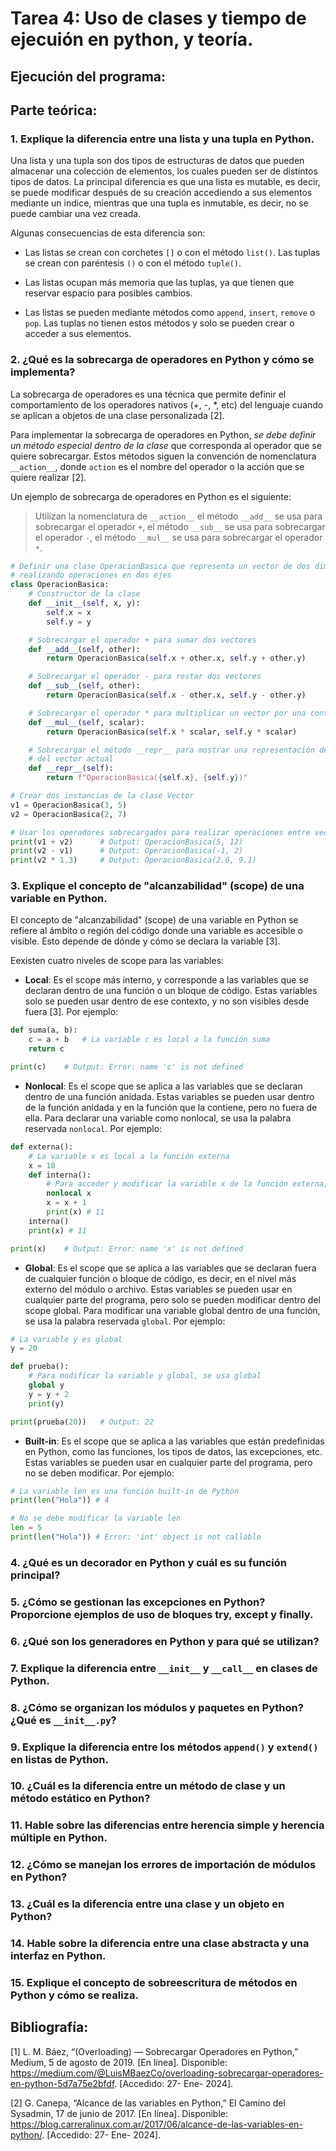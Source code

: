 # Tarea 4: Uso de clases y tiempo de ejecuión en python, y teoría.
## Ejecución del programa:


## Parte teórica:
### 1. Explique la diferencia entre una lista y una tupla en Python.

Una lista y una tupla son dos tipos de estructuras de datos que pueden almacenar una colección de elementos, los cuales pueden ser de distintos tipos de datos. La principal diferencia es que una lista es mutable, es decir, se puede modificar después de su creación accediendo a sus elementos mediante un indice, mientras que una tupla es inmutable, es decir, no se puede cambiar una vez creada.

Algunas consecuencias de esta diferencia son:

- Las listas se crean con corchetes `[]` o con el método `list()`. Las tuplas se crean con paréntesis `()` o con el método `tuple()`. 

- Las listas ocupan más memoria que las tuplas, ya que tienen que reservar espacio para posibles cambios.

- Las listas se pueden mediante métodos como `append`, `insert`, `remove` o `pop`. Las tuplas no tienen estos métodos y solo se pueden crear o acceder a sus elementos.

### 2. ¿Qué es la sobrecarga de operadores en Python y cómo se implementa?

La sobrecarga de operadores es una técnica que permite definir el comportamiento de los operadores nativos (+, -, *, etc) del lenguaje cuando se aplican a objetos de una clase personalizada [2].

Para implementar la sobrecarga de operadores en Python, *se debe definir un método especial dentro de la clase* que corresponda al operador que se quiere sobrecargar. Estos métodos siguen la convención de nomenclatura `__action__`, donde `action` es el nombre del operador o la acción que se quiere realizar [2]. 

Un ejemplo de sobrecarga de operadores en Python es el siguiente:

>Utilizan la nomenclatura de `__action__` el método `__add__` se usa para sobrecargar el operador `+`, el método `__sub__` se usa para sobrecargar el operador `-`, el método `__mul__` se usa para sobrecargar el operador `*`.

```python
# Definir una clase OperacionBasica que representa un vector de dos dimensiones
# realizando operaciones en dos ejes
class OperacionBasica:
    # Constructor de la clase
    def __init__(self, x, y):
        self.x = x
        self.y = y

    # Sobrecargar el operador + para sumar dos vectores
    def __add__(self, other):
        return OperacionBasica(self.x + other.x, self.y + other.y)

    # Sobrecargar el operador - para restar dos vectores
    def __sub__(self, other):
        return OperacionBasica(self.x - other.x, self.y - other.y)

    # Sobrecargar el operador * para multiplicar un vector por una contante
    def __mul__(self, scalar):
        return OperacionBasica(self.x * scalar, self.y * scalar)

    # Sobrecargar el método __repr__ para mostrar una representación del vector
    # del vector actual
    def __repr__(self):
        return f"OperacionBasica({self.x}, {self.y})"

# Crear dos instancias de la clase Vector
v1 = OperacionBasica(3, 5)
v2 = OperacionBasica(2, 7)

# Usar los operadores sobrecargados para realizar operaciones entre vectores
print(v1 + v2)      # Output: OperacionBasica(5, 12)
print(v2 - v1)      # Output: OperacionBasica(-1, 2)
print(v2 * 1.3)     # Output: OperacionBasica(2.6, 9.1)
```

### 3. Explique el concepto de "alcanzabilidad" (scope) de una variable en Python.

El concepto de "alcanzabilidad" (scope) de una variable en Python se refiere al ámbito o región del código donde una variable es accesible o visible. Esto depende de dónde y cómo se declara la variable [3].

Eexisten cuatro niveles de scope para las variables:

- **Local**: Es el scope más interno, y corresponde a las variables que se declaran dentro de una función o un bloque de código. Estas variables solo se pueden usar dentro de ese contexto, y no son visibles desde fuera [3]. Por ejemplo:

```python
def suma(a, b):
    c = a + b   # La variable c es local a la función suma
    return c

print(c)    # Output: Error: name 'c' is not defined
```

- **Nonlocal**: Es el scope que se aplica a las variables que se declaran dentro de una función anidada. Estas variables se pueden usar dentro de la función anidada y en la función que la contiene, pero no fuera de ella. Para declarar una variable como nonlocal, se usa la palabra reservada `nonlocal`. Por ejemplo:

```python
def externa():
    # La variable x es local a la función externa
    x = 10
    def interna():
        # Para acceder y modificar la variable x de la función externa, se usa nonlocal
        nonlocal x
        x = x + 1
        print(x) # 11
    interna()
    print(x) # 11

print(x)    # Output: Error: name 'x' is not defined
```

- **Global**: Es el scope que se aplica a las variables que se declaran fuera de cualquier función o bloque de código, es decir, en el nivel más externo del módulo o archivo. Estas variables se pueden usar en cualquier parte del programa, pero solo se pueden modificar dentro del scope global. Para modificar una variable global dentro de una función, se usa la palabra reservada `global`. Por ejemplo:

```python
# La variable y es global
y = 20

def prueba():
    # Para modificar la variable y global, se usa global
    global y
    y = y + 2
    print(y)

print(prueba(20))   # Output: 22
```

- **Built-in**: Es el scope que se aplica a las variables que están predefinidas en Python, como las funciones, los tipos de datos, las excepciones, etc. Estas variables se pueden usar en cualquier parte del programa, pero no se deben modificar. Por ejemplo:

```python
# La variable len es una función built-in de Python
print(len("Hola")) # 4

# No se debe modificar la variable len
len = 5
print(len("Hola")) # Error: 'int' object is not callable
```

### 4. ¿Qué es un decorador en Python y cuál es su función principal?

### 5. ¿Cómo se gestionan las excepciones en Python? Proporcione ejemplos de uso de bloques try, except y finally.

### 6. ¿Qué son los generadores en Python y para qué se utilizan?

### 7. Explique la diferencia entre `__init__` y `__call__` en clases de Python.

### 8. ¿Cómo se organizan los módulos y paquetes en Python? ¿Qué es `__init__.py`?

### 9. Explique la diferencia entre los métodos `append()` y `extend()` en listas de Python.

### 10. ¿Cuál es la diferencia entre un método de clase y un método estático en Python?

### 11. Hable sobre las diferencias entre herencia simple y herencia múltiple en Python.

### 12. ¿Cómo se manejan los errores de importación de módulos en Python?

### 13. ¿Cuál es la diferencia entre una clase y un objeto en Python?

### 14. Hable sobre la diferencia entre una clase abstracta y una interfaz en Python.

### 15. Explique el concepto de sobreescritura de métodos en Python y cómo se realiza.


## Bibliografía:

[1] L. M. Báez, “(Overloading) — Sobrecargar Operadores en Python,” Medium, 5 de agosto de 2019. [En línea]. Disponible: https://medium.com/@LuisMBaezCo/overloading-sobrecargar-operadores-en-python-5d7a75e2bfdf. [Accedido: 27- Ene- 2024].

[2] G. Canepa, “Alcance de las variables en Python,” El Camino del Sysadmin, 17 de junio de 2017. [En línea]. Disponible: https://blog.carreralinux.com.ar/2017/06/alcance-de-las-variables-en-python/. [Accedido: 27- Ene- 2024].